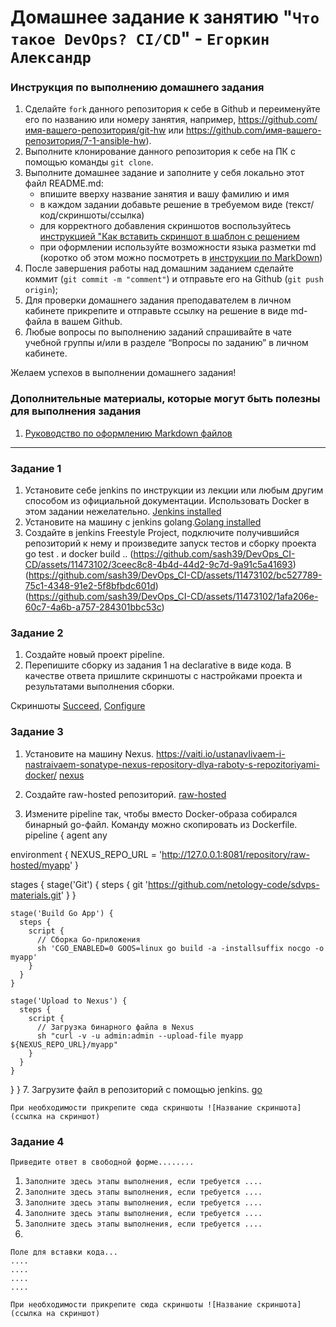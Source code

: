 # Домашнее задание к занятию "`Что такое DevOps? CI/CD`" - `Егоркин Александр`


### Инструкция по выполнению домашнего задания

   1. Сделайте `fork` данного репозитория к себе в Github и переименуйте его по названию или номеру занятия, например, https://github.com/имя-вашего-репозитория/git-hw или  https://github.com/имя-вашего-репозитория/7-1-ansible-hw).
   2. Выполните клонирование данного репозитория к себе на ПК с помощью команды `git clone`.
   3. Выполните домашнее задание и заполните у себя локально этот файл README.md:
      - впишите вверху название занятия и вашу фамилию и имя
      - в каждом задании добавьте решение в требуемом виде (текст/код/скриншоты/ссылка)
      - для корректного добавления скриншотов воспользуйтесь [инструкцией "Как вставить скриншот в шаблон с решением](https://github.com/netology-code/sys-pattern-homework/blob/main/screen-instruction.md)
      - при оформлении используйте возможности языка разметки md (коротко об этом можно посмотреть в [инструкции  по MarkDown](https://github.com/netology-code/sys-pattern-homework/blob/main/md-instruction.md))
   4. После завершения работы над домашним заданием сделайте коммит (`git commit -m "comment"`) и отправьте его на Github (`git push origin`);
   5. Для проверки домашнего задания преподавателем в личном кабинете прикрепите и отправьте ссылку на решение в виде md-файла в вашем Github.
   6. Любые вопросы по выполнению заданий спрашивайте в чате учебной группы и/или в разделе “Вопросы по заданию” в личном кабинете.
   
Желаем успехов в выполнении домашнего задания!
   
### Дополнительные материалы, которые могут быть полезны для выполнения задания

1. [Руководство по оформлению Markdown файлов](https://gist.github.com/Jekins/2bf2d0638163f1294637#Code)

---

### Задание 1



1. Установите себе jenkins по инструкции из лекции или любым другим способом из официальной документации. Использовать Docker в этом задании нежелательно.
   [Jenkins installed](https://github.com/sash39/DevOps_CI-CD/assets/11473102/32113ae5-3739-4ae8-ac94-45403c6e86c3)
3. Установите на машину с jenkins golang.[Golang installed](https://github.com/sash39/DevOps_CI-CD/assets/11473102/2cad7ba3-6255-49ca-b26e-7d61b557e8dc)
4. Создайте в jenkins Freestyle Project, подключите получившийся репозиторий к нему и произведите запуск тестов и сборку проекта go test . и docker build .. (https://github.com/sash39/DevOps_CI-CD/assets/11473102/3ceec8c8-4b4d-44d2-9c7d-9a91c5a41693)
  (https://github.com/sash39/DevOps_CI-CD/assets/11473102/bc527789-75c1-4348-91e2-5f8bfbdc601d)  (https://github.com/sash39/DevOps_CI-CD/assets/11473102/1afa206e-60c7-4a6b-a757-284301bbc53c)


### Задание 2


1. Создайте новый проект pipeline.
2. Перепишите сборку из задания 1 на declarative в виде кода.
В качестве ответа пришлите скриншоты с настройками проекта и результатами выполнения сборки.

Скриншоты
[Succeed](https://github.com/sash39/DevOps_CI-CD/assets/11473102/f597beb6-b43f-4baa-8ea8-defe10e1fc8d),
[Configure](https://github.com/sash39/DevOps_CI-CD/assets/11473102/e7da5afb-edd6-4ef2-923f-90bd74a49de3)


### Задание 3

1. Установите на машину Nexus. https://vaiti.io/ustanavlivaem-i-nastraivaem-sonatype-nexus-repository-dlya-raboty-s-repozitoriyami-docker/
[nexus](https://github.com/sash39/DevOps_CI-CD/assets/11473102/7341336d-d27e-43e5-9bc1-2db7282a2328)
   
3. Создайте raw-hosted репозиторий.
   [raw-hosted](https://github.com/sash39/DevOps_CI-CD/assets/11473102/f56203c4-b6ad-444a-aa7a-75e152725c78)
   
5. Измените pipeline так, чтобы вместо Docker-образа собирался бинарный go-файл. Команду можно скопировать из Dockerfile.
pipeline {
  agent any

  environment {
    NEXUS_REPO_URL = 'http://127.0.0.1:8081/repository/raw-hosted/myapp'
  }

  stages {
    stage('Git') {
      steps {
        git 'https://github.com/netology-code/sdvps-materials.git'
      }
    }

    stage('Build Go App') {
      steps {
        script {
          // Сборка Go-приложения
          sh 'CGO_ENABLED=0 GOOS=linux go build -a -installsuffix nocgo -o myapp'
        }
      }
    }

    stage('Upload to Nexus') {
      steps {
        script {
          // Загрузка бинарного файла в Nexus
          sh "curl -v -u admin:admin --upload-file myapp ${NEXUS_REPO_URL}/myapp"
        }
      }
    }
  }
}
7. Загрузите файл в репозиторий с помощью jenkins.
[go](https://github.com/sash39/DevOps_CI-CD/assets/11473102/6b819e3e-b605-42b3-b9c2-ebe88dbf4f27)

`При необходимости прикрепитe сюда скриншоты
![Название скриншота](ссылка на скриншот)`

### Задание 4

`Приведите ответ в свободной форме........`

1. `Заполните здесь этапы выполнения, если требуется ....`
2. `Заполните здесь этапы выполнения, если требуется ....`
3. `Заполните здесь этапы выполнения, если требуется ....`
4. `Заполните здесь этапы выполнения, если требуется ....`
5. `Заполните здесь этапы выполнения, если требуется ....`
6. 

```
Поле для вставки кода...
....
....
....
....
```

`При необходимости прикрепитe сюда скриншоты
![Название скриншота](ссылка на скриншот)`
